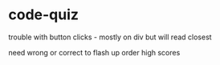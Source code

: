 # code-quiz

trouble with button clicks - mostly on div but will read closest

need wrong or correct to flash up
order high scores

